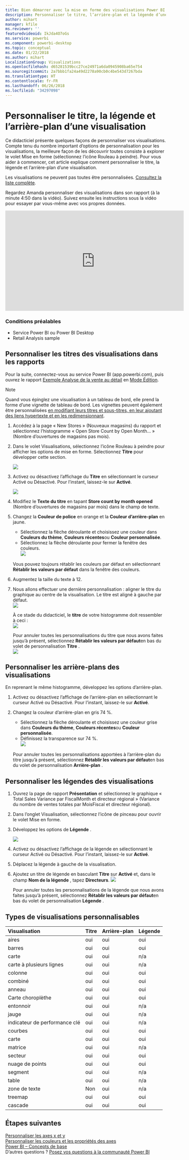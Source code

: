 ```yaml
---
title: Bien démarrer avec la mise en forme des visualisations Power BI
description: Personnaliser le titre, l’arrière-plan et la légende d’une visualisation
author: mihart
manager: kfile
ms.reviewer: ''
featuredvideoid: IkJda4O7oGs
ms.service: powerbi
ms.component: powerbi-desktop
ms.topic: conceptual
ms.date: 01/22/2018
ms.author: mihart
LocalizationGroup: Visualizations
ms.openlocfilehash: d65281539bcc27ce24971a6da0945908ba65e754
ms.sourcegitcommit: 2a7bbb1fa24a49d2278a90cb0c4be543d7267bda
ms.translationtype: HT
ms.contentlocale: fr-FR
ms.lasthandoff: 06/26/2018
ms.locfileid: "34297098"
---
```

# <a name="customize-visualization-titles-legends-and-backgrounds"></a>Personnaliser le titre, la légende et l’arrière-plan d’une visualisation
Ce didacticiel présente quelques façons de personnaliser vos visualisations.   Compte tenu du nombre important d’options de personnalisation pour les visualisations, la meilleure façon de les découvrir toutes consiste à explorer le volet Mise en forme (sélectionnez l’icône Rouleau à peindre).  Pour vous aider à commencer, cet article explique comment personnaliser le titre, la légende et l’arrière-plan d’une visualisation.  

Les visualisations ne peuvent pas toutes être personnalisées. [Consultez la liste complète](#list).  

Regardez Amanda personnaliser des visualisations dans son rapport (à la minute 4:50 dans la vidéo). Suivez ensuite les instructions sous la vidéo pour essayer par vous-même avec vos propres données.

<iframe width="560" height="315" src="https://www.youtube.com/embed/IkJda4O7oGs" frameborder="0" allowfullscreen></iframe>

### <a name="prerequisites"></a>Conditions préalables
- Service Power BI ou Power BI Desktop
- Retail Analysis sample

## <a name="customize-visualization-titles-in-reports"></a>Personnaliser les titres des visualisations dans les rapports
Pour la suite, connectez-vous au service Power BI (app.powerbi.com), puis ouvrez le rapport [Exemple Analyse de la vente au détail](sample-datasets.md) en [Mode Édition](service-interact-with-a-report-in-editing-view.md).

> [!NOTE]
> Quand vous épinglez une visualisation à un tableau de bord, elle prend la forme d’une vignette de tableau de bord.  Les vignettes peuvent également être personnalisées [en modifiant leurs titres et sous-titres, en leur ajoutant des liens hypertexte et en les redimensionnant](service-dashboard-edit-tile.md).
> 
> 

1. Accédez à la page « New Stores » (Nouveaux magasins) du rapport et sélectionnez l’histogramme « Open Store Count by Open Month... » (Nombre d’ouvertures de magasins pas mois).
2. Dans le volet Visualisations, sélectionnez l’icône Rouleau à peindre pour afficher les options de mise en forme.  Sélectionnez **Titre** pour développer cette section.  
   
   ![](media/power-bi-visualization-customize-title-background-and-legend/power-bi-formatting-menu.png)
3. Activez ou désactivez l’affichage du  **Titre** en sélectionnant le curseur Activé ou Désactivé. Pour l’instant, laissez-le sur **Activé**.  
   
   ![](media/power-bi-visualization-customize-title-background-and-legend/onoffslider.png)
4. Modifiez le **Texte du titre** en tapant **Store count by month opened** (Nombre d’ouvertures de magasins par mois) dans le champ de texte.  
5. Changez la **Couleur de police** en orange et la **Couleur d’arrière-plan** en jaune.
   
   * Sélectionnez la flèche déroulante et choisissez une couleur dans **Couleurs du thème**, **Couleurs récentes**ou **Couleur personnalisée**.
   * Sélectionnez la flèche déroulante pour fermer la fenêtre des couleurs.  
     ![](media/power-bi-visualization-customize-title-background-and-legend/customizecolorpicker.png)
   
   Vous pouvez toujours rétablir les couleurs par défaut en sélectionnant **Rétablir les valeurs par défaut** dans la fenêtre des couleurs.
6. Augmentez la taille du texte à 12.
7. Nous allons effectuer une dernière personnalisation : aligner le titre du graphique au centre de la visualisation. Le titre est aligné à gauche par défaut.  
   ![](media/power-bi-visualization-customize-title-background-and-legend/customizealign.png)
   
    À ce stade du didacticiel, le **titre** de votre histogramme doit ressembler à ceci :  
    ![](media/power-bi-visualization-customize-title-background-and-legend/tutorialprogress1.png)
   
    Pour annuler toutes les personnalisations du titre que nous avons faites jusqu’à présent, sélectionnez **Rétablir les valeurs par défaut**en bas du volet de personnalisation **Titre** .  
    ![](media/power-bi-visualization-customize-title-background-and-legend/revertall.png)

## <a name="customize-visualization-backgrounds"></a>Personnaliser les arrière-plans des visualisations
En reprenant le même histogramme, développez les options d’arrière-plan.

1. Activez ou désactivez l’affichage de l’arrière-plan en sélectionnant le curseur Activé ou Désactivé. Pour l’instant, laissez-le sur **Activé**.
2. Changez la couleur d’arrière-plan en gris 74 %.
   
   * Sélectionnez la flèche déroulante et choisissez une couleur grise dans **Couleurs du thème**, **Couleurs récentes**ou **Couleur personnalisée**.
   * Définissez la transparence sur 74 %.   
     ![](media/power-bi-visualization-customize-title-background-and-legend/power-bi-customize-background.png)
   
   Pour annuler toutes les personnalisations apportées à l’arrière-plan du titre jusqu’à présent, sélectionnez **Rétablir les valeurs par défaut**en bas du volet de personnalisation **Arrière-plan** .

## <a name="customize-visualization-legends"></a>Personnaliser les légendes des visualisations
1. Ouvrez la page de rapport **Présentation** et sélectionnez le graphique « Total Sales Variance par FiscalMonth et directeur régional » (Variance du nombre de ventes totales par MoisFiscal et directeur régional).
2. Dans l’onglet Visualisation, sélectionnez l’icône de pinceau pour ouvrir le volet Mise en forme.  
3. Développez les options de **Légende** .
   
      ![](media/power-bi-visualization-customize-title-background-and-legend/legend.png)
4. Activez ou désactivez l’affichage de la légende en sélectionnant le curseur Activé ou Désactivé. Pour l’instant, laissez-le sur **Activé**.
5. Déplacez la légende à gauche de la visualisation.    
6. Ajoutez un titre de légende en basculant **Titre** sur **Activé** et, dans le champ **Nom de la légende** , tapez **Directeurs**.
   ![](media/power-bi-visualization-customize-title-background-and-legend/legend-move.png)
   
   Pour annuler toutes les personnalisations de la légende que nous avons faites jusqu’à présent, sélectionnez **Rétablir les valeurs par défaut**en bas du volet de personnalisation **Légende** .

<a name="list"></a>

## <a name="visualization-types-that-can-be-customized"></a>Types de visualisations personnalisables
| Visualisation | Titre | Arrière-plan | Légende |
|:--- |:--- |:--- |:--- |
| aires |oui |oui |oui |
| barres |oui |oui |oui |
| carte |oui |oui |n/a |
| carte à plusieurs lignes |oui |oui |n/a |
| colonne |oui |oui |oui |
| combiné |oui |oui |oui |
| anneau |oui |oui |oui |
| Carte choroplèthe |oui |oui |oui |
| entonnoir |oui |oui |n/a |
| jauge |oui |oui |n/a |
| indicateur de performance clé |oui |oui |n/a |
| courbes |oui |oui |oui |
| carte |oui |oui |oui |
| matrice |oui |oui |n/a |
| secteur |oui |oui |oui |
| nuage de points |oui |oui |oui |
| segment |oui |oui |n/a |
| table |oui |oui |n/a |
| zone de texte |Non |oui |n/a |
| treemap |oui |oui |oui |
| cascade |oui |oui |oui |

## <a name="next-steps"></a>Étapes suivantes
[Personnaliser les axes x et y](power-bi-visualization-customize-x-axis-and-y-axis.md)  
[Personnaliser les couleurs et les propriétés des axes](service-getting-started-with-color-formatting-and-axis-properties.md)  
[Power BI – Concepts de base](service-basic-concepts.md)  
D’autres questions ? [Posez vos questions à la communauté Power BI](http://community.powerbi.com/)

